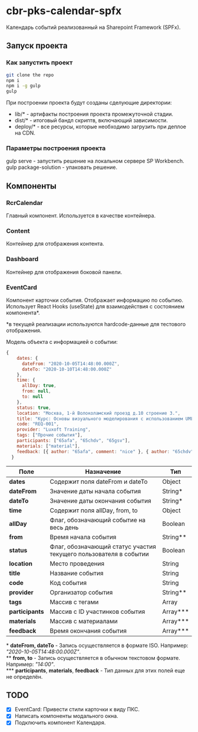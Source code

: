# cbr-pks-calendar-spfx

Календарь событий реализованный на Sharepoint Framework (SPFx).

## Запуск проекта
### Как запустить проект

```bash
git clone the repo
npm i
npm i -g gulp
gulp 
```

При построении проекта будут созданы сделующие директории:

* lib/* - артифакты построения проекта промежуточной стадии.
* dist/* - итоговый бандл скриптв, включающий зависимости.
* deploy/* - все ресурсы, которые необходимо загрузить при деплое на CDN.

### Параметры построения проекта

gulp serve - запустить решение на локальном сервере SP Workbench.
gulp package-solution - упаковать решение.


## Компоненты
### RcrCalendar

Главный компонент. Используется в качестве контейнера.

### Content

Контейнер для отображения контента.

### Dashboard

Контейнер для отображения боковой панели.

### EventCard

Компонент карточки события. Отображает информацию по событию. Использует React Hooks (useState) для взаимодействия с состоянием компонента*. 

*в текущей реализации используются hardcode-данные для тестового отображения.

Модель объекта с информацией о событии:

```javascript
{
    dates: {
      dateFrom: "2020-10-05T14:48:00.000Z",
      dateTo: "2020-10-10T14:48:00.000Z"
    },
    time: {
      allDay: true,
      from: null,
      to: null
    },
    status: true,
    location: "Москва, 1-й Волоколамский проезд д.10 строение 3.",
    title: "Курс: Основы визуального моделирования с использованием UML 2.x",
    code: "REQ-001",
    provider: "Luxoft Training",
    tags: ["Прочие события"],
    participants: ["65afa", "65chdv", "65gsv"],
    materials: ["material"],
    feedback: [{ author: "65afa", comment: "nice" }, { author: "65chdv", comment: "not nice" }]
  }
```

| Поле         | Назначение                                                        | Тип              |
| ------------ | ----------------------------------------------------------------- | ---------------- |
| **dates**        | Содержит поля dateFrom и dateTo                                   | Object           |
| **dateFrom**     | Значение даты начала события                                      | String*          |
| **dateTo**       | Значение даты окончания события                                   | String*          |
| **time**         | Содержит поля allDay, from, to                                    | Object           |
| **allDay**       | Флаг, обозначающий событие на весь день                           | Boolean          |
| **from**         | Время начала события                                              | String**         |
| **status**       | Флаг, обозначающий статус участия текущего пользователя в событии | Boolean          |
| **location**     | Место проведения                                                  | String           |
| **title**        | Название события                                                  | String           |
| **code**         | Код события                                                       | String           |
| **provider**     | Организатор события                                               | String**         |
| **tags**         | Массив с тегами                                                   | Array<String>    |
| **participants** | Массив с ID участинков события                                    | Array<String>*** |
| **materials**    | Массив с материалами                                              | Array<String>*** |
| **feedback**     | Время окончания события                                           | Array<Object>*** |

\* **dateFrom, dateTo** - Запись осуществляется в формате ISO. Например: *"2020-10-05T14:48:00.000Z"*.  
\** **from, to** - Запись осуществляется в обычном текстовом формате. Например: *"14:00"*.  
\*** **participants**, **materials**, **feedback** - Тип данных для этих полей еще не определён.  

## TODO
- [x]  EventCard: Привести стили карточки к виду ПКС.
- [x]  Написать компоненты модального окна.
- [x]  Подключить компонент Календаря.